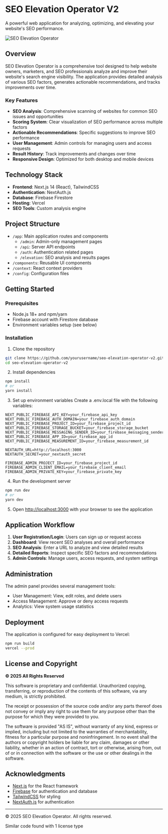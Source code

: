 # SEO Elevation Operator V2

A powerful web application for analyzing, optimizing, and elevating your website's SEO performance.

![SEO Elevation Operator](https://via.placeholder.com/800x400?text=SEO+Elevation+Operator)

## Overview

SEO Elevation Operator is a comprehensive tool designed to help website owners, marketers, and SEO professionals analyze and improve their website's search engine visibility. The application provides detailed analysis of various SEO factors, generates actionable recommendations, and tracks improvements over time.

### Key Features

- **SEO Analysis**: Comprehensive scanning of websites for common SEO issues and opportunities
- **Scoring System**: Clear visualization of SEO performance across multiple factors
- **Actionable Recommendations**: Specific suggestions to improve SEO performance
- **User Management**: Admin controls for managing users and access requests
- **Result History**: Track improvements and changes over time
- **Responsive Design**: Optimized for both desktop and mobile devices

## Technology Stack

- **Frontend**: Next.js 14 (React), TailwindCSS
- **Authentication**: NextAuth.js
- **Database**: Firebase Firestore
- **Hosting**: Vercel
- **SEO Tools**: Custom analysis engine

## Project Structure

- `/app`: Main application routes and components
  - `/admin`: Admin-only management pages
  - `/api`: Server API endpoints
  - `/auth`: Authentication related pages
  - `/elevation`: SEO analysis and results pages
- `/components`: Reusable UI components
- `/context`: React context providers
- `/config`: Configuration files

## Getting Started

### Prerequisites

- Node.js 18+ and npm/yarn
- Firebase account with Firestore database
- Environment variables setup (see below)

### Installation

1. Clone the repository
```bash
git clone https://github.com/yourusername/seo-elevation-operator-v2.git
cd seo-elevation-operator-v2
```

2. Install dependencies
```bash
npm install
# or
yarn install
```

3. Set up environment variables
Create a .env.local file with the following variables:
```
NEXT_PUBLIC_FIREBASE_API_KEY=your_firebase_api_key
NEXT_PUBLIC_FIREBASE_AUTH_DOMAIN=your_firebase_auth_domain
NEXT_PUBLIC_FIREBASE_PROJECT_ID=your_firebase_project_id
NEXT_PUBLIC_FIREBASE_STORAGE_BUCKET=your_firebase_storage_bucket
NEXT_PUBLIC_FIREBASE_MESSAGING_SENDER_ID=your_firebase_messaging_sender_id
NEXT_PUBLIC_FIREBASE_APP_ID=your_firebase_app_id
NEXT_PUBLIC_FIREBASE_MEASUREMENT_ID=your_firebase_measurement_id

NEXTAUTH_URL=http://localhost:3000
NEXTAUTH_SECRET=your_nextauth_secret

FIREBASE_ADMIN_PROJECT_ID=your_firebase_project_id
FIREBASE_ADMIN_CLIENT_EMAIL=your_firebase_client_email
FIREBASE_ADMIN_PRIVATE_KEY=your_firebase_private_key
```

4. Run the development server
```bash
npm run dev
# or
yarn dev
```

5. Open [http://localhost:3000](http://localhost:3000) with your browser to see the application

## Application Workflow

1. **User Registration/Login**: Users can sign up or request access
2. **Dashboard**: View recent SEO analyses and overall performance
3. **SEO Analysis**: Enter a URL to analyze and view detailed results
4. **Detailed Reports**: Inspect specific SEO factors and recommendations
5. **Admin Controls**: Manage users, access requests, and system settings

## Administration

The admin panel provides several management tools:
- User Management: View, edit roles, and delete users
- Access Management: Approve or deny access requests
- Analytics: View system usage statistics

## Deployment

The application is configured for easy deployment to Vercel:

```bash
npm run build
vercel --prod
```

## License and Copyright

**© 2025 All Rights Reserved**

This software is proprietary and confidential. Unauthorized copying, transferring, or reproduction of the contents of this software, via any medium, is strictly prohibited.

The receipt or possession of the source code and/or any parts thereof does not convey or imply any right to use them for any purpose other than the purpose for which they were provided to you.

The software is provided "AS IS", without warranty of any kind, express or implied, including but not limited to the warranties of merchantability, fitness for a particular purpose and noninfringement. In no event shall the authors or copyright holders be liable for any claim, damages or other liability, whether in an action of contract, tort or otherwise, arising from, out of or in connection with the software or the use or other dealings in the software.

## Acknowledgments

- [Next.js](https://nextjs.org/) for the React framework
- [Firebase](https://firebase.google.com/) for authentication and database
- [TailwindCSS](https://tailwindcss.com/) for styling
- [NextAuth.js](https://next-auth.js.org/) for authentication

---

© 2025 SEO Elevation Operator. All rights reserved.

Similar code found with 1 license type